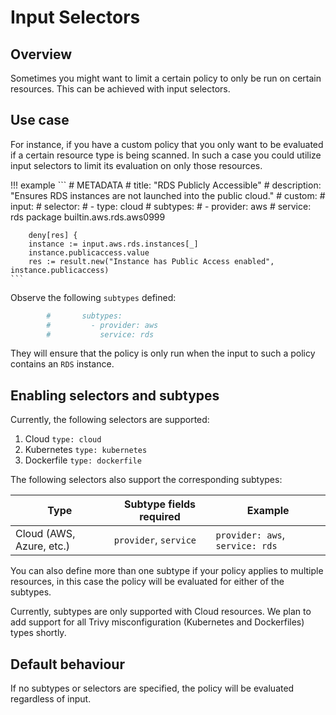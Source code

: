 # Input Selectors

## Overview
Sometimes you might want to limit a certain policy to only be run on certain resources. This can be
achieved with input selectors.

## Use case
For instance, if you have a custom policy that you only want to be evaluated if a certain resource type is being scanned.
In such a case you could utilize input selectors to limit its evaluation on only those resources.

!!! example
    ```
        # METADATA
        # title: "RDS Publicly Accessible"
        # description: "Ensures RDS instances are not launched into the public cloud."
        # custom:
        #   input:
        #     selector:
        #     - type: cloud
        #       subtypes:
        #         - provider: aws
        #           service: rds
        package builtin.aws.rds.aws0999

        deny[res] {
        instance := input.aws.rds.instances[_]
        instance.publicaccess.value
        res := result.new("Instance has Public Access enabled", instance.publicaccess)
    ```

Observe the following `subtypes` defined:
```yaml
        #       subtypes:
        #         - provider: aws
        #           service: rds
```

They will ensure that the policy is only run when the input to such a policy contains an `RDS` instance. 

## Enabling selectors and subtypes
Currently, the following selectors are supported:

1. Cloud `type: cloud`
2. Kubernetes `type: kubernetes`
3. Dockerfile `type: dockerfile`


The following selectors also support the corresponding subtypes:

| Type                     | Subtype fields required | Example                         |
|--------------------------|-------------------------|---------------------------------|
| Cloud (AWS, Azure, etc.) | `provider`, `service`   | `provider: aws`, `service: rds` |


You can also define more than one subtype if your policy applies to multiple resources, in this case the policy
will be evaluated for either of the subtypes.

Currently, subtypes are only supported with Cloud resources. We plan to add support for all Trivy misconfiguration (Kubernetes and Dockerfiles) types shortly.

## Default behaviour
If no subtypes or selectors are specified, the policy will be evaluated regardless of input.